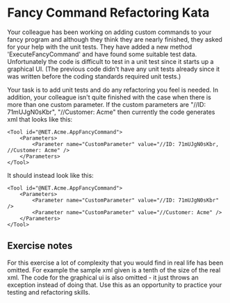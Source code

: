 Fancy Command Refactoring Kata
==============================

Your colleague has been working on adding custom commands to your fancy program and although they think they are nearly finished, they asked for your help with the unit tests. They have added a new method 'ExecuteFancyCommand' and have found some suitable test data. Unfortunately the code is difficult to test in a unit test since it starts up a graphical UI. (The previous code didn't have any unit tests already since it was written before the coding standards required unit tests.)

Your task is to add unit tests and do any refactoring you feel is needed. In addition, your colleague isn't quite finished with the case when there is more than one custom parameter. If the custom parameters are "//ID: 71mUJgN0sKbr", "//Customer: Acme" then currently the code generates xml that looks like this:


	<Tool id="@NET.Acme.AppFancyCommand">
		<Parameters>
			<Parameter name="CustomParameter" value="//ID: 71mUJgN0sKbr, //Customer: Acme" />
		</Parameters>
	</Tool>

It should instead look like this:

	<Tool id="@NET.Acme.AppFancyCommand">
		<Parameters>
			<Parameter name="CustomParameter" value="//ID: 71mUJgN0sKbr" />
            <Parameter name="CustomParameter" value="//Customer: Acme" />
		</Parameters>
	</Tool>


## Exercise notes
For this exercise a lot of complexity that you would find in real life has been omitted. For example the sample xml given is a tenth of the size of the real xml. The code for the graphical ui is also omitted - it just throws an exception instead of doing that. Use this as an opportunity to practice your testing and refactoring skills.
